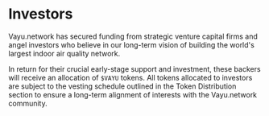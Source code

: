 # Investors

<!-- TODO: rewrite this section with specific details -->
Vayu.network has secured funding from strategic venture capital firms and angel investors who believe in our long-term vision of building the world's largest indoor air quality network.

In return for their crucial early-stage support and investment, these backers will receive an allocation of `$VAYU` tokens. All tokens allocated to investors are subject to the vesting schedule outlined in the Token Distribution section to ensure a long-term alignment of interests with the Vayu.network community. 